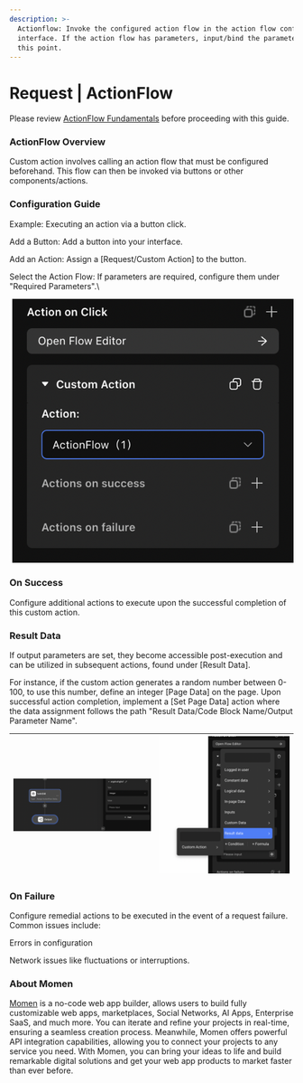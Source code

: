 ```yaml
---
description: >-
  Actionflow: Invoke the configured action flow in the action flow configuration
  interface. If the action flow has parameters, input/bind the parameters at
  this point.
---
```


# Request | ActionFlow

Please review [ActionFlow Fundamentals](https://docs.momen.app/actionflow/actionflow-fundamentals) before proceeding with this guide.

### **ActionFlow Overview**

Custom action involves calling an action flow that must be configured beforehand. This flow can then be invoked via buttons or other components/actions.

### **Configuration Guide**

Example: Executing an action via a button click.

Add a Button: Add a button into your interface.

Add an Action: Assign a \[Request/Custom Action] to the button.

Select the Action Flow: If parameters are required, configure them under "Required Parameters".\


![](<../../.gitbook/assets/0 (41).png>)

### **On Success**

Configure additional actions to execute upon the successful completion of this custom action.

### **Result Data**

If output parameters are set, they become accessible post-execution and can be utilized in subsequent actions, found under \[Result Data].

For instance, if the custom action generates a random number between 0-100, to use this number, define an integer \[Page Data] on the page. Upon successful action completion, implement a \[Set Page Data] action where the data assignment follows the path "Result Data/Code Block Name/Output Parameter Name".

| <img src="../../.gitbook/assets/1 (80).png" alt="" data-size="original"> | <img src="../../.gitbook/assets/2 (67).png" alt="" data-size="original"> |
| ------------------------------------------------------------------------ | ------------------------------------------------------------------------ |

### **On Failure**

Configure remedial actions to be executed in the event of a request failure.\
Common issues include:

Errors in configuration

Network issues like fluctuations or interruptions.



### **About Momen​​​​​**

[Momen](https://momen.app/?channel=blog-about) is a no-code web app builder, allows users to build fully customizable web apps, marketplaces, Social Networks, AI Apps, Enterprise SaaS, and much more. You can iterate and refine your projects in real-time, ensuring a seamless creation process. Meanwhile, Momen offers powerful API integration capabilities, allowing you to connect your projects to any service you need. With Momen, you can bring your ideas to life and build remarkable digital solutions and get your web app products to market faster than ever before.​​
